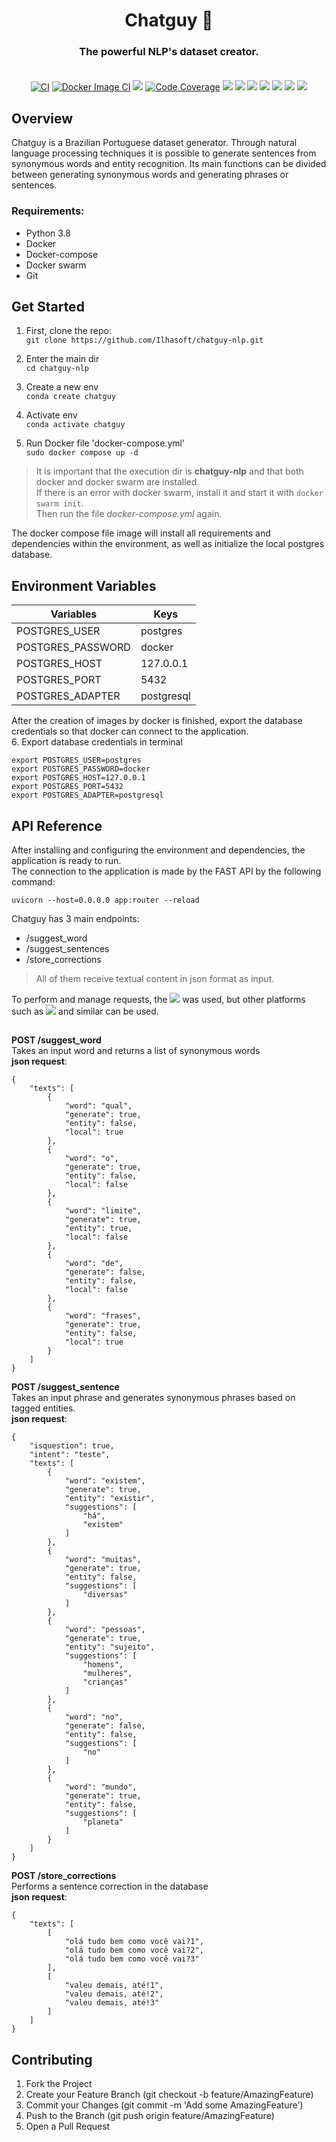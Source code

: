 <div align="center">


# Chatguy 🤖
### The powerful NLP's dataset creator.  <br><br>

[![CI](https://github.com/Ilhasoft/chatguy-nlp/actions/workflows/tests.yml/badge.svg)](https://github.com/Ilhasoft/chatguy-nlp/actions/workflows/tests.yml)
[![Docker Image CI](https://github.com/Ilhasoft/chatguy-nlp/actions/workflows/docker-image.yml/badge.svg)](https://github.com/Ilhasoft/chatguy-nlp/actions/workflows/docker-image.yml)
[![](https://github.com/Ilhasoft/chatguy-nlp/actions/workflows/Tests.yml/badge.svg)]()
[![Code Coverage](https://github.com/Ilhasoft/chatguy-nlp/actions/workflows/code-coverage-badge.yml/badge.svg)](https://github.com/Ilhasoft/chatguy-nlp/actions/workflows/code-coverage-badge.yml)
[![](https://img.shields.io/github/last-commit/Ilhasoft/chatguy-nlp)]()
[![](https://img.shields.io/github/contributors/Ilhasoft/chatguy-nlp)]()
[![](https://img.shields.io/github/issues-pr/Ilhasoft/chatguy-nlp)]()
[![](https://img.shields.io/github/v/tag/Ilhasoft/chatguy-nlp)]()
[![](https://img.shields.io/github/v/release/Ilhasoft/chatguy-nlp)]()
[![](https://img.shields.io/github/languages/top/Ilhasoft/chatguy-nlp)]()
[![](https://img.shields.io/badge/python-3.8-informational)]()

</div>

## Overview
Chatguy is a Brazilian Portuguese dataset generator. Through natural language processing techniques it is possible to generate sentences from synonymous words and entity recognition. Its main functions can be divided between generating synonymous words and generating phrases or sentences.

### Requirements: <br>
- Python 3.8 <br>
- Docker <br>
- Docker-compose <br>
- Docker swarm <br>
- Git <br>

## Get Started

1. First, clone the repo: <br>
```git clone https://github.com/Ilhasoft/chatguy-nlp.git  ``` <br>

2. Enter the main dir <br>
```cd chatguy-nlp  ``` 

3. Create a new env <br>
```conda create chatguy  ``` 

3. Activate env <br>
```conda activate chatguy  ``` 

4. Run Docker file 'docker-compose.yml' <br>
```sudo docker compose up -d ``` 

> It is important that the execution dir is **chatguy-nlp** and that both docker and docker swarm are installed. <br> If there is an error with docker swarm, install it and start it with ``` docker swarm init ```. <br> Then run the file *docker-compose.yml* again. <br>

The docker compose file image will install all requirements and dependencies within the environment, as well as initialize the local postgres database.

## Environment Variables
|Variables|Keys|
|------------|------------|
|POSTGRES_USER|postgres|
|POSTGRES_PASSWORD|docker|
|POSTGRES_HOST|127.0.0.1|
|POSTGRES_PORT|5432|
|POSTGRES_ADAPTER|postgresql|

After the creation of images by docker is finished, export the database credentials so that docker can connect to the application. <br>
6. Export database credentials in terminal <br>
``` 
export POSTGRES_USER=postgres
export POSTGRES_PASSWORD=docker
export POSTGRES_HOST=127.0.0.1
export POSTGRES_PORT=5432
export POSTGRES_ADAPTER=postgresql
``` 

## API Reference <br>
After installing and configuring the environment and dependencies, the application is ready to run. <br>
The connection to the application is made by the FAST API by the following command: <br>
```
uvicorn --host=0.0.0.0 app:router --reload
``` 

Chatguy has 3 main endpoints: <br>
- /suggest_word <br>
- /suggest_sentences <br>
- /store_corrections <br>

> All of them receive textual content in json format as input. <br>

To perform and manage requests, the [![](https://img.shields.io/badge/Insomnia-5849be?style=for-the-badge&logo=Insomnia&logoColor=white)]() was used, but other platforms such as [![]( https://img.shields.io/badge/Postman-FF6C37?style=for-the-badge&logo=Postman&logoColor=white )]() and similar can be used.

##
**POST /suggest_word** <br>
Takes an input word and returns a list of synonymous words <br>
**json request**:
``` 
{
	"texts": [
		{
			"word": "qual",
			"generate": true,
			"entity": false,
			"local": true
		},
		{
			"word": "o",
			"generate": true,
			"entity": false,
			"local": false
		},
		{
			"word": "limite",
			"generate": true,
			"entity": true,
			"local": false
		},
		{
			"word": "de",
			"generate": false,
			"entity": false,
			"local": false
		},
		{
			"word": "frases",
			"generate": true,
			"entity": false,
			"local": true
		}
	]
}
``` 

**POST /suggest_sentence** <br>
Takes an input phrase and generates synonymous phrases based on tagged entities. <br>
**json request**:
``` 
{
	"isquestion": true,
	"intent": "teste",
	"texts": [
		{
			"word": "existem",
			"generate": true,
			"entity": "existir",
			"suggestions": [
				"há",
				"existem"
			]
		},
		{
			"word": "muitas",
			"generate": true,
			"entity": false,
			"suggestions": [
				"diversas"
			]
		},
		{
			"word": "pessoas",
			"generate": true,
			"entity": "sujeito",
			"suggestions": [
				"homens",
				"mulheres",
				"crianças"
			]
		},
		{
			"word": "no",
			"generate": false,
			"entity": false,
			"suggestions": [
				"no"
			]
		},
		{
			"word": "mundo",
			"generate": true,
			"entity": false,
			"suggestions": [
				"planeta"
			]
		}
	]
}
```
**POST /store_corrections** <br>
Performs a sentence correction in the database <br>
**json request**:
```
{
	"texts": [
		[
			"olá tudo bem como você vai?1",
			"olá tudo bem como você vai?2",
			"olá tudo bem como você vai?3"
		],
		[
			"valeu demais, até!1",
			"valeu demais, até!2",
			"valeu demais, até!3"
		]
	]
}
```

## Contributing
1. Fork the Project
2. Create your Feature Branch (git checkout -b feature/AmazingFeature)
3. Commit your Changes (git commit -m 'Add some AmazingFeature')
4. Push to the Branch (git push origin feature/AmazingFeature)
5. Open a Pull Request


